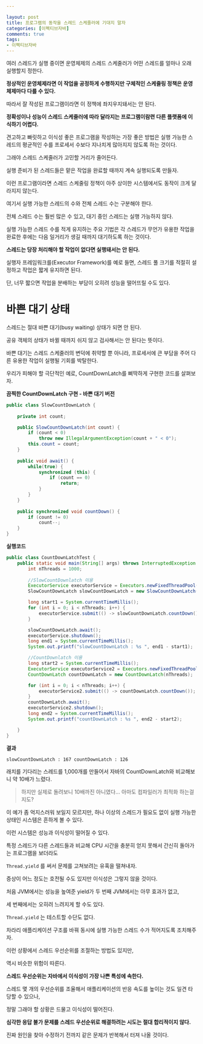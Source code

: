 ```yaml
---

layout: post
title: 프로그램의 동작을 스레드 스케줄러에 기대지 말자
categories: [이펙티브자바]
comments: true 
tags:
- 이펙티브자바
---
```




여러 스레드가 실행 중이면 운영체제의 스레드 스케줄러가 어떤 스레드를 얼마나 오래 실행할지 정한다. 

**정상적인 운영체제라면 이 작업을 공정하게 수행하지만 구체적인 스케줄링 정책은 운영체제마다 다를 수 있다.**

따라서 잘 작성된 프로그램이라면 이 정책에 좌지우지돼서는 안 된다.

**정확성이나 성능이 스레드 스케줄러에 따라 달라지는 프로그램이람련 다른 플랫폼에 이식하기 어렵다.**

견고하고 빠릿하고 이식성 좋은 프로그램을 작성하는 가장 좋은 방법은 실행 가능한 스레드의 평균적인 수를 프로세서 수보다 지나치게 많아지지 않도록 하는 것이다.

그래야 스레드 스케줄러가 고민할 거리가 줄어든다.

실행 준비가 된 스레드들은 맡은 작업을 완료할 때까지 계속 실행되도록 만들자.

이런 프로그램이라면 스레드 스케줄링 정책이 아주 상이한 시스템에서도 동작이 크게 달라지지 않는다.

여기서 실행 가능한 스레드의 수와 전체 스레드 수는 구분해야 한다.

전체 스레드 수는 훨씬 많은 수 있고, 대기 중인 스레드는 실행 가능하지 않다.

실행 가능한 스레드 수를 적게 유지하는 주요 기법은 각 스레드가 무언가 유용한 작업을 완료한 후에는 다음 일거리가 생길 때까지 대기하도록 하는 것이다.

**스레드는 당장 처리해야 할 작업이 없다면 실행돼서는 안 된다.**

실행자 프레임워크를(Executor Framework)를 예로 들면, 스레드 풀 크기를 적절히 설정하고 작업은 짧게 유지하면 된다.

단, 너무 짧으면 작업을 분배하는 부담이 오히려 성능을 떨어뜨릴 수도 있다.

# 바쁜 대기 상태

스레드는 절대 바쁜 대기(busy waiting) 상태가 되면 안 된다.

공유 객체의 상태가 바뀔 때까지 쉬지 않고 검사해서는 안 된다는 뜻이다.

바쁜 대기는 스레드 스케줄러의 변덕에 취약할 뿐 아니라, 프로세서에 큰 부담을 주어 다른 유용한 작업이 실행될 기회를 박탈한다.

우리가 피해야 할 극단적인 예로, CountDownLatch를 삐딱하게 구현한 코드를 살펴보자.

**끔찍한 CountDownLatch 구현 - 바쁜 대기 버전**

```java
public class SlowCountDownLatch {
    
    private int count;

    public SlowCountDownLatch(int count) {
        if (count < 0)
            throw new IllegalArgumentException(count + " < 0");
        this.count = count;
    }
    
    public void await() {
        while(true) {
            synchronized (this) {
                if (count == 0)
                    return;
            }
        }
    }
    
    public synchronized void countDown() {
        if (count != 0)
            count--;
    }
}
```



**실행코드**

```java
public class CountDownLatchTest {
    public static void main(String[] args) throws InterruptedException {
        int nThreads = 1000;
        
        //SlowCountDownlatch 이용
        ExecutorService executorService = Executors.newFixedThreadPool(nThreads);
        SlowCountDownLatch slowCountDownLatch = new SlowCountDownLatch(nThreads);

        long start1 = System.currentTimeMillis();
        for (int i = 0; i < nThreads; i++) {
            executorService.submit(() -> slowCountDownLatch.countDown());
        }

        slowCountDownLatch.await();
        executorService.shutdown();
        long end1 = System.currentTimeMillis();
        System.out.printf("slowCountDownLatch : %s ", end1 - start1);

        //CountDownlatch 이용
        long start2 = System.currentTimeMillis();
        ExecutorService executorService2 = Executors.newFixedThreadPool(nThreads);
        CountDownLatch countDownLatch = new CountDownLatch(nThreads);

        for (int i = 0; i < nThreads; i++) {
            executorService2.submit(() -> countDownLatch.countDown());
        }
        countDownLatch.await();
        executorService2.shutdown();
        long end2 = System.currentTimeMillis();
        System.out.printf("countDownLatch : %s ", end2 - start2);

    }
}
```

**결과**

```
slowCountDownLatch : 167 countDownLatch : 126
```

래치를 기다리는 스레드를 1,000개를 만들어서 자바의 CountDownLatch와 비교해보니 약 10배가 느렸다.

> 하지만 실제로 돌려보니 10배까진 아니였다... 아마도 컴파일러가 최적화 하는걸지도?

이 예가 좀 억지스러워 보일지 모르지만, 하나 이상의 스레드가 필요도 없이 실행 가능한 상태인 시스템은 흔하게 볼 수 있다.

이런 시스템은 성능과 이식성이 떨어질 수 있다.

특정 스레드가 다른 스레드들과 비교해 CPU 시간을 충분히 얻지 못해서 간신히 돌아가는 프로그램을 보더라도

`Thread.yield` 를 써서 문제를 고쳐보려는 유혹을 떨쳐내자.

증상이 어느 정도는 호전될 수도 있지만 이식성은 그렇지 않을 것이다.

처음 JVM에서는 성능을 높여준 yield가 두 번째 JVM에서는 아무 효과가 없고,

세 번째에서는 오히려 느려지게 할 수도 있다.

`Thread.yield` 는 테스트할 수단도 없다.

차라리 애플리케이션 구조를 바꿔 동시에 실행 가능한 스레드 수가 적어지도록 조치해주자.

이런 상황에서 스레드 우선순위를 조절하는 방법도 있지만,

역시 비슷한 위험이 따른다.

**스레드 우선순위는 자바에서 이식성이 가장 나쁜 특성에 속한다.**

스레드 몇 개의 우선순위를 조율해서 애플리케이션의 반응 속도를 높이는 것도 일견 타당할 수 있으나,

정말 그래야 할 상황은 드물고 이식성이 떨어진다.

**심각한 응답 불가 문제를 스레드 우선순위로 해결하려는 시도는 절대 합리적이지 않다.**

진짜 원인을 찾아 수정하기 전까지 같은 문제가 반복해서 터져 나올 것이다.


